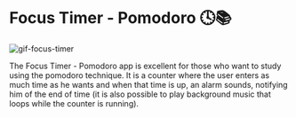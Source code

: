 # Focus Timer - Pomodoro 🕓📚

![gif-focus-timer](https://github.com/devnestali/focus-timer/assets/115426738/3d874d73-2038-4925-8a16-133841155986)

The Focus Timer - Pomodoro app is excellent for those who want to study using the pomodoro technique. It is a counter where the user enters as much time as he wants and when that time is up, 
an alarm sounds, notifying him of the end of time (it is also possible to play background music that loops while the counter is running).
